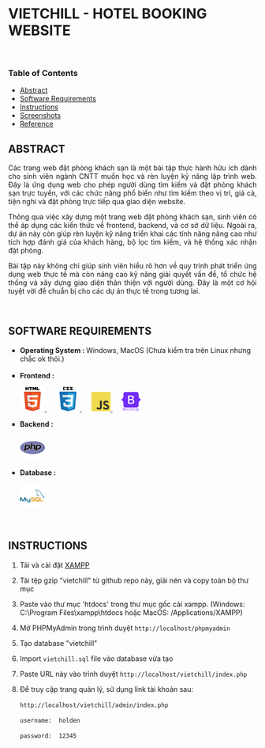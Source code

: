 # VIETCHILL - HOTEL BOOKING WEBSITE
<br>

### Table of Contents

- [Abstract](#abstract)
- [Software Requirements](#software-requirements)
- [Instructions](#instructions)
- [Screenshots](#screenshots)
- [Reference](#reference)

## ABSTRACT
<p align="justify">Các trang web đặt phòng khách sạn là một bài tập thực hành hữu ích dành cho sinh viên ngành CNTT muốn học và rèn luyện kỹ năng lập trình web. Đây là ứng dụng web cho phép người dùng tìm kiếm và đặt phòng khách sạn trực tuyến, với các chức năng phổ biến như tìm kiếm theo vị trí, giá cả, tiện nghi và đặt phòng trực tiếp qua giao diện website.</p>

<p align="justify">Thông qua việc xây dựng một trang web đặt phòng khách sạn, sinh viên có thể áp dụng các kiến thức về frontend, backend, và cơ sở dữ liệu. Ngoài ra, dự án này còn giúp rèn luyện kỹ năng triển khai các tính năng nâng cao như tích hợp đánh giá của khách hàng, bộ lọc tìm kiếm, và hệ thống xác nhận đặt phòng.</p>

<p align="justify">Bài tập này không chỉ giúp sinh viên hiểu rõ hơn về quy trình phát triển ứng dụng web thực tế mà còn nâng cao kỹ năng giải quyết vấn đề, tổ chức hệ thống và xây dựng giao diện thân thiện với người dùng. Đây là một cơ hội tuyệt vời để chuẩn bị cho các dự án thực tế trong tương lai.</p>

<br>

## SOFTWARE REQUIREMENTS
<ul type="square">
  <li> <b> Operating System : </b> Windows, MacOS (Chưa kiểm tra trên Linux nhưng chắc ok thôi.)</li>
   &emsp;
  <li> <b> Frontend : </b>
       <p align="left"> 
          <a href="https://www.w3.org/html/" target="_blank" > 
            <img src="https://raw.githubusercontent.com/devicons/devicon/master/icons/html5/html5-original-wordmark.svg" alt="html5" width="50" height="50"/> 
          </a>    
         &emsp;
          <a href="https://www.w3schools.com/css/" target="_blank">
            <img src="https://raw.githubusercontent.com/devicons/devicon/master/icons/css3/css3-original-wordmark.svg" alt="css3" width="50" height="50"/> 
          </a> 
         &emsp;
         <a href="https://developer.mozilla.org/en-US/docs/Web/JavaScript" target="_blank"> 
           <img src="https://raw.githubusercontent.com/devicons/devicon/master/icons/javascript/javascript-original.svg" alt="javascript" width="40" height="40"/>
         </a>
         &emsp;
          <a href="https://getbootstrap.com" target="_blank"> 
            <img src="https://raw.githubusercontent.com/devicons/devicon/master/icons/bootstrap/bootstrap-plain-wordmark.svg" alt="bootstrap" width="40" height="40"/> 
          </a>
        </p> 
  </li>
 <li> <b> Backend : </b>
     <p align = "left">
        <a href="https://www.php.net" target="_blank"> 
          <img src="https://raw.githubusercontent.com/devicons/devicon/master/icons/php/php-original.svg" alt="php" width="50" height="50"/> 
       </a>
     </p>
   </li>

  <li> <b> Database : </b>
     <p align="left"> 
       <a href="https://www.mysql.com/" target="_blank">
         <img src="https://raw.githubusercontent.com/devicons/devicon/master/icons/mysql/mysql-original-wordmark.svg" alt="mysql" width="50" height="50"/> 
       </a> 
</p>
   </li>
  </ul>
  
  <br>
  
## INSTRUCTIONS

1. Tải và cài đặt <a href="https://www.apachefriends.org/download.html">XAMPP</a>

2. Tải tệp gzip "vietchill" từ github repo này, giải nén và copy toàn bộ thư mục

4. Paste vào thư mục 'htdocs' trong thư mục gốc cài xampp. (Windows: C:\Program Files\xampp\htdocs hoặc MacOS: /Applications/XAMPP)

5. Mở PHPMyAdmin trong trình duyệt `http://localhost/phpmyadmin`

6. Tạo database "vietchill"

7. Import `vietchill.sql` file vào database vừa tạo

8. Paste URL này vào trình duyệt `http://localhost/vietchill/index.php`

9. Để truy cập trang quản lý, sử dụng link tài khoản sau:
    
   `http://localhost/vietchill/admin/index.php`

   `username:  holden`
   
   `password:  12345`
   

